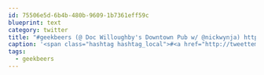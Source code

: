 ```yaml
---
id: 75506e5d-6b4b-480b-9609-1b7361eff59c
blueprint: text
category: twitter
title: "#geekbeers (@ Doc Willoughby's Downtown Pub‎ w/ @nickwynja) http://4sq.com/8bQiVL"
caption: '<span class="hashtag hashtag_local">#<a href="http://tweettemp.darylchymko.ca/?tag=geekbeers">geekbeers</a> (@ Doc Willoughby''s Downtown Pub‎ w/ <span class="username username_linked">@<a href="https://twitter.com/nickwynja" title="Nick Wynja">nickwynja</a></span>) http://4sq.com/8bQiVL'
tags:
  - geekbeers
---
```

